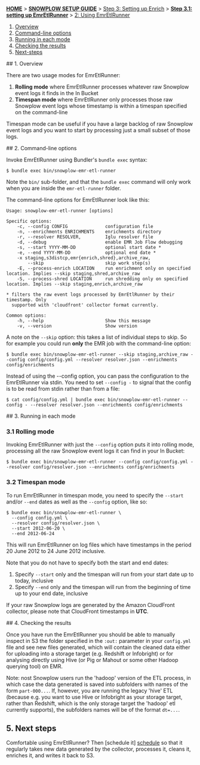 <a name="top" />

[**HOME**](Home) > [**SNOWPLOW SETUP GUIDE**](Setting-up-Snowplow) > [Step 3: Setting up Enrich](Setting-up-enrich) > [**Step 3.1: setting up EmrEtlRunner**](Setting-up-EmrEtlRunner) > [2: Using EmrEtlRunner](2-Using-EmrEtlRunner)

1. [Overview](#usage-overview)
2. [Command-line options](#cli-options)
3. [Running in each mode](#running)
4. [Checking the results](#checking)
5. [Next-steps](#next-steps)

<a name="usage-overview"/>
## 1. Overview

There are two usage modes for EmrEtlRunner:

1. **Rolling mode** where EmrEtlRunner processes whatever raw Snowplow
   event logs it finds in the In Bucket
2. **Timespan mode** where EmrEtlRunner only processes those raw
   Snowplow event logs whose timestamp is within a timespan specified
   on the command-line

Timespan mode can be useful if you have a large backlog of raw Snowplow
event logs and you want to start by processing just a small subset of
those logs.

<a name="cli-options"/>
## 2. Command-line options

Invoke EmrEtlRunner using Bundler's `bundle exec` syntax:

    $ bundle exec bin/snowplow-emr-etl-runner
    
Note the `bin/` sub-folder, and that the `bundle exec` command will
only work when you are inside the `emr-etl-runner` folder.

The command-line options for EmrEtlRunner look like this:

    Usage: snowplow-emr-etl-runner [options]

    Specific options:
        -c, --config CONFIG              configuration file
        -n, --enrichments ENRICHMENTS    enrichments directory
        -r, --resolver RESOLVER,         Iglu resolver file
        -d, --debug                      enable EMR Job Flow debugging
        -s, --start YYYY-MM-DD           optional start date *
        -e, --end YYYY-MM-DD             optional end date *
        -x staging,s3distcp,emr{enrich,shred},archive_raw,
            --skip                       skip work step(s)
        -E, --process-enrich LOCATION    run enrichment only on specified location. Implies --skip staging,shred,archive_raw
        -S, --process-shred LOCATION     run shredding only on specified location. Implies --skip staging,enrich,archive_raw

    * filters the raw event logs processed by EmrEtlRunner by their timestamp. Only
      supported with 'cloudfront' collector format currently.

    Common options:
        -h, --help                       Show this message
        -v, --version                    Show version

A note on the `--skip` option: this takes a list of individual steps to skip.
So for example you could run **only** the EMR job with the command-line option:

    $ bundle exec bin/snowplow-emr-etl-runner --skip staging,archive_raw --config config/config.yml --resolver resolver.json --enrichments config/enrichments

Instead of using the --config option, you can pass the configuration to the EmrEtlRunner via stdin. You need to set `--config -` to signal that the config is to be read from stdin rather than from a file:

    $ cat config/config.yml | bundle exec bin/snowplow-emr-etl-runner --config - --resolver resolver.json --enrichments config/enrichments

<a name="running"/>
## 3. Running in each mode

### 3.1 Rolling mode

Invoking EmrEtlRunner with just the `--config` option puts it into rolling
mode, processing all the raw Snowplow event logs it can find in your In
Bucket:

    $ bundle exec bin/snowplow-emr-etl-runner --config config/config.yml --resolver config/resolver.json --enrichments config/enrichments

### 3.2 Timespan mode

To run EmrEtlRunner in timespan mode, you need to specify the `--start`
and/or `--end` dates as well as the `--config` option, like so:

    $ bundle exec bin/snowplow-emr-etl-runner \
      --config config.yml \
      --resolver config/resolver.json \
      --start 2012-06-20 \
      --end 2012-06-24 

This will run EmrEtlRunner on log files which have timestamps in the period
20 June 2012 to 24 June 2012 inclusive.

Note that you do not have to specify both the start and end dates:

1. Specify `--start` only and the timespan will run from your start date
   up to today, inclusive
2. Specify `--end` only and the timespan will run from the beginning of
   time up to your end date, inclusive

If your raw Snowplow logs are generated by the Amazon CloudFront collector,
please note that CloudFront timestamps in **UTC**.

<a name="checking"/>
## 4. Checking the results

Once you have run the EmrEtlRunner you should be able to manually inspect in S3 the folder specified in the `:out:` parameter in your `config.yml` file and see new files generated, which will contain the cleaned data either for uploading into a storage target (e.g. Redshift or Infobright) or for analysing directly using Hive (or Pig or Mahout or some other Hadoop querying tool) on EMR.

Note: nost Snowplow users run the 'hadoop' version of the ETL process, in which case the data generated is saved into subfolders with names of the form `part-000...`. If, however,  you are running the legacy 'hive' ETL (because e.g. you want to use Hive or Infobright as your storage target, rather than Redshift, which is the only storage target the 'hadoop' etl currently supports), the subfolders names will be of the format `dt=...`.

## 5. Next steps

Comfortable using EmrEtlRunner? Then [schedule it] [schedule] so that it regularly takes new data generated by the collector, processes it, cleans it, enriches it, and writes it back to S3.

[schedule]: 3-Scheduling-EmrEtlRunner

